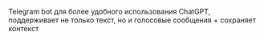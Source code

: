 Telegram bot для более удобного использования ChatGPT, поддерживает не только текст, но и голосовые сообщения + сохраняет контекст
